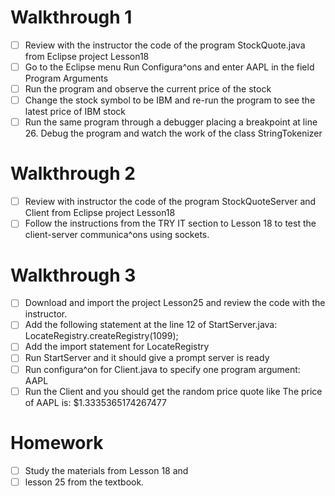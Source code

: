# Walkthrough	1
- [ ] Review with	the	instructor	the	code	of	the	program	StockQuote.java
 from	Eclipse	project	Lesson18
- [ ] Go	to	the	Eclipse	menu	Run	Configura^ons	and	enter	AAPL	in	the	field Program	Arguments
- [ ] Run	the	program	and	observe	the	current	price	of	the	stock
- [ ] Change	the	stock	symbol	to	be	IBM	and	re-run	the	program	to	see	the latest	price	of	IBM	stock
- [ ] Run	the	same	program	through	a	debugger placing	a	breakpoint	at	line	26.
Debug	the	program	and	watch	the	work of	the	class	StringTokenizer

# Walkthrough	2
- [ ] Review	with	instructor	the	code	of	the	program
  StockQuoteServer	and	Client	from	Eclipse	project	Lesson18
- [ ] Follow	the	instructions	from	the	TRY	IT	section	to	Lesson	18
  to	test	the	client-server	communica^ons	using	sockets.

 # Walkthrough	3
- [ ] Download	and	import	the	project	Lesson25	and	review	the	code	with	the	instructor.
- [ ] Add	the	following	statement	at	the	line	12	of	StartServer.java:
   LocateRegistry.createRegistry(1099);
- [ ] Add	the	import	statement	for	LocateRegistry
- [ ] Run	StartServer	and	it	should	give	a	prompt
   <QuoteService>	server	is	ready
- [ ] Run	configura^on	for	Client.java	to	specify	one	program	argument:	AAPL
- [ ] Run	the	Client	and	you	should	get	the	random	price	quote	like
   The	price	of	AAPL	is:	$1.3335365174267477

# Homework
- [ ] Study	the	materials	from	Lesson	18	and
- [ ] lesson	25	from	the
  textbook.